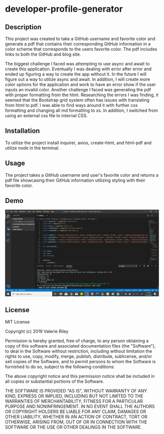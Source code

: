 # developer-profile-generator

## Description 

This project was created to take a GitHub username and favorite color and generate a pdf that contains their corresponding GitHub information
in a color scheme that corresponds to the users favorite color. The pdf includes links to both the GitHub and blog site.

The biggest challenge I faced was attempting to use async and await to create this application. Eventually I was dealing with error after error
and ended up figuring a way to create the app without it.  In the future I will figure out a way to utilize async and await. In addition, I
will create more color options for the application and work to have an error show if the user inputs an invalid color.
Another challenge I faced was generating the pdf with proper formatting from the html.  Researching the errors I was finding, it seemed that
the Bootstrap grid system often has issues with translating from html to pdf. I was able to find ways around it with further css formatting
and changing all md formatting to xs. In addition, I switched from using an external css file to internal CSS.

## Installation

To utilize the project install inquirer, axios, create-html, and html-pdf and utilize node in the terminal.

## Usage 

The project takes a GitHub username and user's favorite color and returns a pdf file showcasing their GitHub information utilizing styling with their favorite color.

## Demo

![Developer Profile Generator Demo](demo/demo.gif)

## License

MIT License

Copyright (c) 2019 Valerie Riley

Permission is hereby granted, free of charge, to any person obtaining a copy
of this software and associated documentation files (the "Software"), to deal
in the Software without restriction, including without limitation the rights
to use, copy, modify, merge, publish, distribute, sublicense, and/or sell
copies of the Software, and to permit persons to whom the Software is
furnished to do so, subject to the following conditions:

The above copyright notice and this permission notice shall be included in all
copies or substantial portions of the Software.

THE SOFTWARE IS PROVIDED "AS IS", WITHOUT WARRANTY OF ANY KIND, EXPRESS OR
IMPLIED, INCLUDING BUT NOT LIMITED TO THE WARRANTIES OF MERCHANTABILITY,
FITNESS FOR A PARTICULAR PURPOSE AND NONINFRINGEMENT. IN NO EVENT SHALL THE
AUTHORS OR COPYRIGHT HOLDERS BE LIABLE FOR ANY CLAIM, DAMAGES OR OTHER
LIABILITY, WHETHER IN AN ACTION OF CONTRACT, TORT OR OTHERWISE, ARISING FROM,
OUT OF OR IN CONNECTION WITH THE SOFTWARE OR THE USE OR OTHER DEALINGS IN THE
SOFTWARE.